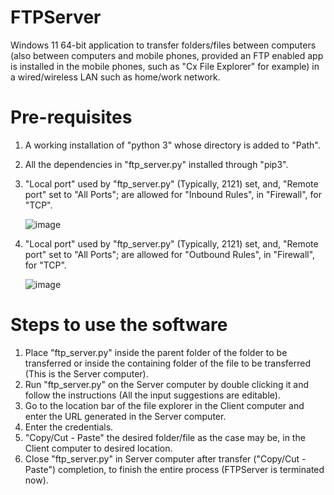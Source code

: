 FTPServer
=========
Windows 11 64-bit application to transfer folders/files between computers (also between computers and mobile phones, provided an FTP enabled app is installed in the mobile phones, such as "Cx File Explorer" for example) in a wired/wireless LAN such as home/work network.

Pre-requisites
==============
1. A working installation of "python 3" whose directory is added to "Path".
2. All the dependencies in "ftp_server.py" installed through "pip3".
3. "Local port" used by "ftp_server.py" (Typically, 2121) set, and, "Remote port" set to "All Ports"; are allowed for "Inbound Rules", in "Firewall", for "TCP".
    
   ![image](https://github.com/paulstarmail/FTPServer/assets/60135524/4180572f-6cb8-4537-a32f-02ce9e5424b3)

4. "Local port" used by "ftp_server.py" (Typically, 2121) set, and, "Remote port" set to "All Ports"; are allowed for "Outbound Rules", in "Firewall", for "TCP".
   
   ![image](https://github.com/paulstarmail/FTPServer/assets/60135524/fd247230-5c88-45a9-9c33-43724344e22d)


Steps to use the software
=========================
1. Place "ftp_server.py" inside the parent folder of the folder to be transferred or inside the containing folder of the file to be transferred (This is the Server computer).
2. Run "ftp_server.py" on the Server computer by double clicking it and follow the instructions (All the input suggestions are editable).
3. Go to the location bar of the file explorer in the Client computer and enter the URL generated in the Server computer.
4. Enter the credentials.
5. "Copy/Cut - Paste" the desired folder/file as the case may be, in the Client computer to desired location.
6. Close "ftp_server.py" in Server computer after transfer ("Copy/Cut - Paste") completion, to finish the entire process (FTPServer is terminated now).
